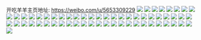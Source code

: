 开吃羊羊主页地址: https://weibo.com/u/5653309229 
![](https://wx4.sinaimg.cn/mw2000/006aAHYVly1h8x131abd4j31bb1sh1kx.jpg) 
![](https://wx4.sinaimg.cn/mw2000/006aAHYVly1h8x131xh0nj31sc2dsqv5.jpg) 
![](https://wx4.sinaimg.cn/mw2000/006aAHYVly1h8x139qdmrj30u01934fq.jpg) 
![](https://wx4.sinaimg.cn/mw2000/006aAHYVly1h8wnzjbh99j30v11jcqaz.jpg) 
![](https://wx4.sinaimg.cn/mw2000/006aAHYVly1h8wnzmuk5bj30wi1ycb29.jpg) 
![](https://wx4.sinaimg.cn/mw2000/006aAHYVly1h8wnziux7jj30qd1c3dkq.jpg) 
![](https://wx4.sinaimg.cn/mw2000/006aAHYVly1h8wnzoc29wj32c03404qp.jpg) 
![](https://wx4.sinaimg.cn/mw2000/006aAHYVly1h8wnzrhooyj30wi1yc4bh.jpg) 
![](https://wx4.sinaimg.cn/mw2000/006aAHYVly1h8ungep5e4j32c0340npf.jpg) 
![](https://wx4.sinaimg.cn/mw2000/006aAHYVly1h8unh5eg5qj32532us1l1.jpg) 
![](https://wx4.sinaimg.cn/mw2000/006aAHYVly1h8unhk44kvj30ma13lag3.jpg) 
![](https://wx4.sinaimg.cn/mw2000/006aAHYVly1h8unhpgdv4j31sc2ds1ky.jpg) 
![](https://wx4.sinaimg.cn/mw2000/006aAHYVly1h8unbgjkiij32c0340qv6.jpg) 
![](https://wx4.sinaimg.cn/mw2000/006aAHYVly1h8unbmqgidj32c0340u0y.jpg) 
![](https://wx4.sinaimg.cn/mw2000/006aAHYVly1h8unbs6rnfj32c0340u0y.jpg) 
![](https://wx4.sinaimg.cn/mw2000/006aAHYVly1h8unbsrxw7j30tx0p40w8.jpg) 
![](https://wx4.sinaimg.cn/mw2000/006aAHYVly1h8unbwwnlbj32c0340b2a.jpg) 
![](https://wx4.sinaimg.cn/mw2000/006aAHYVly1h8ox06z6hzj31rw2brb2a.jpg) 
![](https://wx4.sinaimg.cn/mw2000/006aAHYVly1h8n3q0g3ybj32c0340e83.jpg) 
![](https://wx4.sinaimg.cn/mw2000/006aAHYVly1h8n3p8j6rmj32c0340hdv.jpg) 
![](https://wx4.sinaimg.cn/mw2000/006aAHYVly1h8n3q7gduuj32c0340x6r.jpg) 
![](https://wx4.sinaimg.cn/mw2000/006aAHYVly1h80m3mpyx8j30rt1204e8.jpg) 
![](https://wx4.sinaimg.cn/mw2000/006aAHYVly1h80m21t0e6j31kh2ce7wi.jpg) 
![](https://wx4.sinaimg.cn/mw2000/006aAHYVly1h80m1x8nuoj31hy2c34qq.jpg) 
![](https://wx4.sinaimg.cn/mw2000/006aAHYVly1h7lxke5n5sj329f2w9b2a.jpg) 
![](https://wx4.sinaimg.cn/mw2000/006aAHYVly1h7wkv35rsoj32c0340npd.jpg) 
![](https://wx4.sinaimg.cn/mw2000/006aAHYVly1h7lxkiy1jlj32c02oshdu.jpg) 
![](https://wx4.sinaimg.cn/mw2000/006aAHYVgy1h76dmsmc60j31sc2ds7wi.jpg) 
![](https://wx4.sinaimg.cn/mw2000/006aAHYVgy1h76dmw0lp8j31sc2ds7wi.jpg) 
![](https://wx4.sinaimg.cn/mw2000/006aAHYVgy1h76dnen5tpj30wi1yc1b5.jpg) 
![](https://wx4.sinaimg.cn/mw2000/006aAHYVgy1h76fj5s4cpj30w315t76z.jpg) 
![](https://wx4.sinaimg.cn/mw2000/006aAHYVly1h6kje9e3zej31sc2dsx6q.jpg) 
![](https://wx4.sinaimg.cn/mw2000/006aAHYVly1h5uc5g7r1zj322f2r8x6r.jpg) 
![](https://wx4.sinaimg.cn/mw2000/006aAHYVly1h5uc4vt9s3j31sc29yx6p.jpg) 
![](https://wx4.sinaimg.cn/mw2000/006aAHYVgy1h5cnrqkjt2j31rs2b81ky.jpg) 
![](https://wx4.sinaimg.cn/mw2000/006aAHYVgy1h5cnrrbemrj31ey1rknpd.jpg) 
![](https://wx4.sinaimg.cn/mw2000/006aAHYVgy1h5cnrs7uz4j31sa28sb2a.jpg) 
![](https://wx4.sinaimg.cn/mw2000/006aAHYVgy1h5cnrtcrovj31ym2s8npe.jpg) 
![](https://wx4.sinaimg.cn/mw2000/006aAHYVgy1h5cnruabr5j32c0340e82.jpg) 
![](https://wx4.sinaimg.cn/mw2000/006aAHYVgy1h5cnrpi6v0j32c03404qs.jpg) 
![](https://wx4.sinaimg.cn/mw2000/006aAHYVgy1h5cnv2n1czj30w6165qfo.jpg) 
![](https://wx4.sinaimg.cn/mw2000/006aAHYVgy1h5cnufz7izj31rn2bou0x.jpg) 
![](https://wx4.sinaimg.cn/mw2000/006aAHYVgy1h568ooi2zaj31401e07cl.jpg) 
![](https://wx4.sinaimg.cn/mw2000/006aAHYVgy1h568oq9yphj31401e044q.jpg) 
![](https://wx4.sinaimg.cn/mw2000/006aAHYVgy1h568os0yn0j31401e0ahb.jpg) 
![](https://wx4.sinaimg.cn/mw2000/006aAHYVgy1h568olxlfgj31401e0do6.jpg) 
![](https://wx4.sinaimg.cn/mw2000/006aAHYVgy1h568osvi46j31401dzdso.jpg) 
![](https://wx4.sinaimg.cn/mw2000/006aAHYVgy1h568q925m2j30w616wwqa.jpg) 
![](https://wx4.sinaimg.cn/mw2000/006aAHYVgy1h55843qdknj30t31cangy.jpg) 
![](https://wx4.sinaimg.cn/mw2000/006aAHYVgy1h4zwn07ocij32832yshdu.jpg) 
![](https://wx4.sinaimg.cn/mw2000/006aAHYVgy1h4zwn2dcy8j32422qukjm.jpg) 
![](https://wx4.sinaimg.cn/mw2000/006aAHYVgy1h4zwni99j4j329i33rhdu.jpg) 
![](https://wx4.sinaimg.cn/mw2000/006aAHYVgy1h4zwnf8o3dj32ad340qv6.jpg) 
![](https://wx4.sinaimg.cn/mw2000/006aAHYVgy1h4cmsid8lkj32c0340npe.jpg) 
![](https://wx4.sinaimg.cn/mw2000/006aAHYVgy1h4cmsf7debj33402c04qr.jpg) 
![](https://wx4.sinaimg.cn/mw2000/006aAHYVgy1h4cmsku3whj32c02vmu0x.jpg) 
![](https://wx4.sinaimg.cn/mw2000/006aAHYVgy1h4cmspfrrij33402c04qr.jpg) 
![](https://wx4.sinaimg.cn/mw2000/006aAHYVgy1h4cmsvjd2tj31sc2dsx6p.jpg) 
![](https://wx4.sinaimg.cn/mw2000/006aAHYVgy1h46yp2e7xgj32c03401ky.jpg) 
